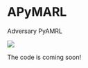 # APyMARL
Adversary PyAMRL

<img src="https://img-blog.csdnimg.cn/direct/0fed8289326f431fa7529a6b1fbb0742.png"></img>

The code is coming soon!

